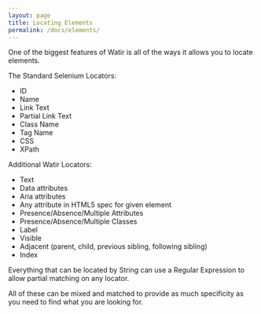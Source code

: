 ```yaml
---
layout: page
title: Locating Elements
permalink: /docs/elements/
---
```


One of the biggest features of Watir is all of the ways it allows you to locate elements.

The Standard Selenium Locators:
* ID 
* Name 
* Link Text
* Partial Link Text
* Class Name
* Tag Name
* CSS
* XPath

Additional Watir Locators:
* Text
* Data attributes
* Aria attributes
* Any attribute in HTML5 spec for given element
* Presence/Absence/Multiple Attributes
* Presence/Absence/Multiple Classes
* Label
* Visible
* Adjacent (parent, child, previous sibling, following sibling)
* Index

Everything that can be located by String can use a Regular Expression to
allow partial matching on any locator.

All of these can be mixed and matched to provide as much specificity as you need to find 
what you are looking for.
